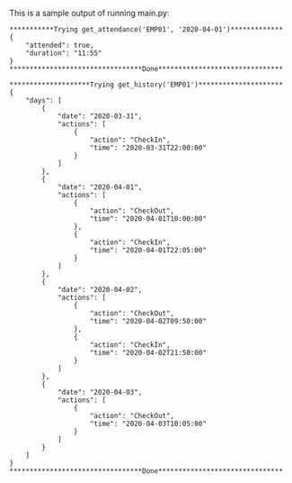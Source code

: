 
This is a sample output of running main.py:


    ***********Trying get_attendance('EMP01', '2020-04-01')*************
    {
        "attended": true,
        "duration": "11:55"
    }
    *********************************Done*******************************
    
    ********************Trying get_history('EMP01')*********************
    {
        "days": [
            {
                "date": "2020-03-31",
                "actions": [
                    {
                        "action": "CheckIn",
                        "time": "2020-03-31T22:00:00"
                    }
                ]
            },
            {
                "date": "2020-04-01",
                "actions": [
                    {
                        "action": "CheckOut",
                        "time": "2020-04-01T10:00:00"
                    },
                    {
                        "action": "CheckIn",
                        "time": "2020-04-01T22:05:00"
                    }
                ]
            },
            {
                "date": "2020-04-02",
                "actions": [
                    {
                        "action": "CheckOut",
                        "time": "2020-04-02T09:50:00"
                    },
                    {
                        "action": "CheckIn",
                        "time": "2020-04-02T21:50:00"
                    }
                ]
            },
            {
                "date": "2020-04-03",
                "actions": [
                    {
                        "action": "CheckOut",
                        "time": "2020-04-03T10:05:00"
                    }
                ]
            }
        ]
    }
    *********************************Done*******************************
